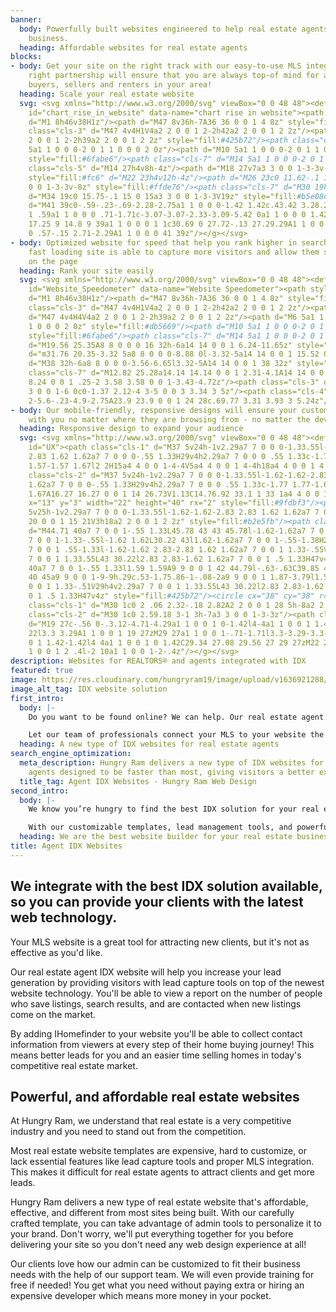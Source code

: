 ```yaml
---
banner:
  body: Powerfully built websites engineered to help real estate agents scale their
    business.
  heading: Affordable websites for real estate agents
blocks:
- body: Get your site on the right track with our easy-to-use MLS integration. The
    right partnership will ensure that you are always top-of mind for all potential
    buyers, sellers and renters in your area!
  heading: Scale your real estate website
  svg: <svg xmlns="http://www.w3.org/2000/svg" viewBox="0 0 48 48"><defs><style>.cls-3{fill:#374f68}.cls-5{fill:#db5669}.cls-7{fill:#9dcc6b}</style></defs><g
    id="chart_rise_in_website" data-name="chart rise in website"><path style="fill:#9fdbf3"
    d="M1 8h46v38H1z"/><path d="M47 8v36h-7A36 36 0 0 1 4 8z" style="fill:#b2e5fb"/><path
    class="cls-3" d="M47 4v4H1V4a2 2 0 0 1 2-2h42a2 2 0 0 1 2 2z"/><path d="M47 4v4H4V4a2
    2 0 0 1 2-2h39a2 2 0 0 1 2 2z" style="fill:#425b72"/><path class="cls-5" d="M6
    5a1 1 0 0 0-2 0 1 1 0 0 0 2 0z"/><path d="M10 5a1 1 0 0 0-2 0 1 1 0 0 0 2 0z"
    style="fill:#6fabe6"/><path class="cls-7" d="M14 5a1 1 0 0 0-2 0 1 1 0 0 0 2 0z"/><path
    class="cls-5" d="M14 27h4v8h-4z"/><path d="M18 27v7a3 3 0 0 1-3-3v-4z" style="fill:#f26674"/><path
    style="fill:#fc6" d="M22 23h4v12h-4z"/><path d="M26 23c0 11.62-.1 11 0 11a3 3
    0 0 1-3-3v-8z" style="fill:#ffde76"/><path class="cls-7" d="M30 19h4v16h-4z"/><path
    d="M34 19c0 15.75-.1 15 0 15a3 3 0 0 1-3-3V19z" style="fill:#b5e08c"/><path class="cls-3"
    d="M41 39c0-.59-.23-.69-2.28-2.75a1 1 0 0 0-1.42 1.42c.43.42 3.28.29-26.29.29V17.41c.35.35.54.59
    1 .59a1 1 0 0 0 .71-1.71c-3.07-3.07-2.33-3.09-5.42 0a1 1 0 0 0 1.42 1.42C9.16
    17.25 9 14.8 9 39a1 1 0 0 0 1 1c30.69 0 27.72-.13 27.29.29A1 1 0 0 0 38 42c.54
    0 .57-.15 2.71-2.29A1 1 0 0 0 41 39z"/></g></svg>
- body: Optimized website for speed that help you rank higher in search results. A
    fast loading site is able to capture more visitors and allow them spend longer
    on the page
  heading: Rank your site easily
  svg: <svg xmlns="http://www.w3.org/2000/svg" viewBox="0 0 48 48"><defs><style>.cls-3{fill:#374f68}.cls-4{fill:#425b72}.cls-7{fill:#9dcc6b}</style></defs><g
    id="Website_Speedometer" data-name="Website Speedometer"><path style="fill:#9fdbf3"
    d="M1 8h46v38H1z"/><path d="M47 8v36h-7A36 36 0 0 1 4 8z" style="fill:#b2e5fb"/><path
    class="cls-3" d="M47 4v4H1V4a2 2 0 0 1 2-2h42a2 2 0 0 1 2 2z"/><path class="cls-4"
    d="M47 4v4H4V4a2 2 0 0 1 2-2h39a2 2 0 0 1 2 2z"/><path d="M6 5a1 1 0 0 0-2 0 1
    1 0 0 0 2 0z" style="fill:#db5669"/><path d="M10 5a1 1 0 0 0-2 0 1 1 0 0 0 2 0z"
    style="fill:#6fabe6"/><path class="cls-7" d="M14 5a1 1 0 0 0-2 0 1 1 0 0 0 2 0z"/><path
    d="M19.56 25.35A8 8 0 0 0 16 32h-6a14 14 0 0 1 6.24-11.65z" style="fill:#b5e08c"/><path
    d="m31.76 20.35-3.32 5a8 8 0 0 0-8.88 0l-3.32-5a14 14 0 0 1 15.52 0z" style="fill:#ffde76"/><path
    d="M38 32h-6a8 8 0 0 0-3.56-6.65l3.32-5A14 14 0 0 1 38 32z" style="fill:#f26674"/><path
    class="cls-7" d="M12.82 25.28a14.14 14.14 0 0 1 2.31-4.1A14 14 0 0 0 10 32h6a8.24
    8.24 0 0 1 .25-2 3.58 3.58 0 0 1-3.43-4.72z"/><path class="cls-3" d="M27 33a3
    3 0 0 1-6 0c0-1.37 2.12-4 3-5 0 0 3 3.34 3 5z"/><path class="cls-4" d="M27 33.24c-2.22
    2-5.6-.23-4.9-2.75A23.9 23.9 0 0 1 24 28c.69.77 3.31 3.93 3 5.24z"/></g></svg>
- body: Our mobile-friendly, responsive designs will ensure your customers stay engaged
    with you no matter where they are browsing from - no matter the device.
  heading: Responsive design to expand your audience
  svg: <svg xmlns="http://www.w3.org/2000/svg" viewBox="0 0 48 48"><defs><style>.cls-1{fill:#dad7e5}.cls-2{fill:#edebf2}.cls-5{fill:#374f68}</style></defs><g
    id="UX"><path class="cls-1" d="M37 5v24h-1v2.29a7 7 0 0 0-1.33.55l-1.62-1.62-2.83
    2.83 1.62 1.62a7 7 0 0 0-.55 1.33H29v4h2.29a7 7 0 0 0 .55 1.33c-1.77 1.77-1.67
    1.57-1.57 1.67l2 2H15a4 4 0 0 1-4-4V5a4 4 0 0 1 4-4h18a4 4 0 0 1 4 4z"/><path
    class="cls-2" d="M37 5v24h-1v2.29a7 7 0 0 0-1.33.55l-1.62-1.62-2.83 2.83 1.62
    1.62a7 7 0 0 0-.55 1.33H29v4h2.29a7 7 0 0 0 .55 1.33c-1.77 1.77-1.67 1.57-1.57
    1.67A16.27 16.27 0 0 1 14 26.73V1.13C14.76.92 33.1 1 33 1a4 4 0 0 1 4 4z"/><rect
    x="13" y="3" width="22" height="40" rx="2" style="fill:#9fdbf3"/><path d="M35
    5v25h-1v2.29a7 7 0 0 0-1.33.55l-1.62-1.62-2.83 2.83 1.62 1.62a7 7 0 0 0-.55 1.33H27v2.31A20
    20 0 0 1 15 21V3h18a2 2 0 0 1 2 2z" style="fill:#b2e5fb"/><path class="cls-5"
    d="M44.71 40a7 7 0 0 1-.55 1.33L45.78 43 43 45.78l-1.62-1.62a7 7 0 0 1-1.33.55V47H36v-2.29a7
    7 0 0 1-1.33-.55l-1.62 1.62L30.22 43l1.62-1.62a7 7 0 0 1-.55-1.38H29v-4h2.29a7
    7 0 0 1 .55-1.33l-1.62-1.62 2.83-2.83 1.62 1.62a7 7 0 0 1 1.33-.55V29h4v2.29a7
    7 0 0 1 1.33.55L43 30.22l2.83 2.83-1.62 1.62a7 7 0 0 1 .5 1.33H47v4z"/><path d="M44.71
    40a7 7 0 0 1-.55 1.33l1.59 1.59A9 9 0 0 1 42 44.79l-.63-.63C39.85 45 40 44.41
    40 45a9 9 0 0 1-9-9h.29c.53-1.75.86-1-.08-2a9 9 0 0 1 1.87-3.79l1.59 1.59a7 7
    0 0 1 1.33-.51V29h4v2.29a7 7 0 0 1 1.33.55L43 30.22l2.83 2.83-1.62 1.62a7 7 0
    0 1 .5 1.33H47v4z" style="fill:#425b72"/><circle cx="38" cy="38" r="3" style="fill:#2c435e"/><path
    class="cls-1" d="M30 1c0 2 .06 2.32-.18 2.82A2 2 0 0 1 28 5h-8a2 2 0 0 1-2-2V1z"/><path
    class="cls-2" d="M30 1c0 2.59.18 3-1 3h-7a3 3 0 0 1-3-3z"/><path class="cls-5"
    d="M19 27c-.56 0-.3.12-4.71-4.29a1 1 0 0 1 0-1.42l4-4a1 1 0 0 1 1.42 1.42L16.41
    22l3.3 3.29A1 1 0 0 1 19 27zM29 27a1 1 0 0 1-.71-1.71l3.3-3.29-3.3-3.29a1 1 0
    0 1 1.42-1.42l4 4a1 1 0 0 1 0 1.42C29.34 27.08 29.56 27 29 27zM22 26.8l2-10a1
    1 0 0 1 2 .4l-2 10a1 1 0 0 1-2-.4z"/></g></svg>
description: Websites for REALTORS® and agents integrated with IDX
featured: true
image: https://res.cloudinary.com/hungryram19/image/upload/v1636921288/hungryram/idx-websites-real-estate_ck8pip.jpg
image_alt_tag: IDX website solution
first_intro:
  body: |-
    Do you want to be found online? We can help. Our real estate agent IDX website is the perfect solution for agents who want to get their name out there and attract more clients. Our website is built with your visitors in mind, so they’ll find what they need quickly and easily. Perfectly integrated seamlessly with iHomefinder, one of the most popular IDX platforms on the market today. So when people search for homes in your area, they’ll see your listings right away!

    Let our team of professionals connect your MLS to your website the right way.
  heading: A new type of IDX websites for real estate agents
search_engine_optimization:
  meta_description: Hungry Ram delivers a new type of IDX websites for real estate
    agents designed to be faster than most, giving visitors a better experience.
  title_tag: Agent IDX Websites - Hungry Ram Web Design
second_intro:
  body: |-
    We know you’re hungry to find the best IDX solution for your real estate business. You want your website to be easy-to-use, attractive, and packed with features that help you grow your business. That’s why we created Hungry Ram – an all-inclusive platform that gives you everything you need in one place.

    With our customizable templates, lead management tools, and powerful search capabilities, your site will be ready for anything. And if there are any problems at all – just let us know! Our support team is always available 24/7 to answer any questions or concerns you might have about your site. So what are you waiting for? Get started today!
  heading: We are the best website builder for your real estate business.
title: Agent IDX Websites
---
```

## We integrate with the best IDX solution available, so you can provide your clients with the latest web technology.

Your MLS website is a great tool for attracting new clients, but it's not as effective as you'd like.

Our real estate agent IDX website will help you increase your lead generation by providing visitors with lead capture tools on top of the newest website technology. You'll be able to view a report on the number of people who save listings, search results, and are contacted when new listings come on the market.

By adding IHomefinder to your website you'll be able to collect contact information from viewers at every step of their home buying journey! This means better leads for you and an easier time selling homes in today's competitive real estate market.

## Powerful, and affordable real estate websites

At Hungry Ram, we understand that real estate is a very competitive industry and you need to stand out from the competition.

Most real estate website templates are expensive, hard to customize, or lack essential features like lead capture tools and proper MLS integration. This makes it difficult for real estate agents to attract clients and get more leads. 

Hungry Ram delivers a new type of real estate website that's affordable, effective, and different from most sites being built. With our carefully crafted template, you can take advantage of admin tools to personalize it to your brand. Don't worry, we'll put everything together for you before delivering your site so you don't need any web design experience at all!

Our clients love how our admin can be customized to fit their business needs with the help of our support team. We will even provide training for free if needed! You get what you need without paying extra or hiring an expensive developer which means more money in your pocket.